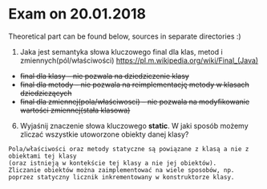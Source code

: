 # Exam on 20.01.2018

Theoretical part can be found below, sources in separate directories :)


1. Jaka jest semantyka słowa kluczowego final dla klas, metod i zmiennych(pól/właściwości)
https://pl.m.wikipedia.org/wiki/Final_(Java)

* ~~final dla klasy  – nie pozwala na dziedziczenie klasy~~
* ~~final dla metody – nie pozwala na reimplementację metody w klasach dziedziczących~~
* ~~final dla zmiennej(pola/właściwosci) – nie pozwala na modyfikowanie wartości zmiennej(stała klasowa)~~



6. Wyjaśnij znaczenie słowa kluczowego **static**. W jaki sposób możemy zliczać wszystkie
utoworzone obiekty danej klasy?
```
Pola/właściwości oraz metody statyczne są powiązane z klasą a nie z obiektami tej klasy
(oraz istnieją w kontekście tej klasy a nie jej obiektów).
Zliczanie obiektów można zaimplementować na wiele sposobów, np. poprzez statyczny licznik inkrementowany w konstruktorze klasy.
```
